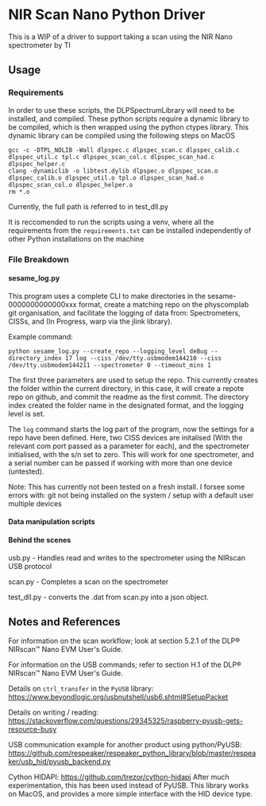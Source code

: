 # NIR Scan Nano Python Driver
This is a WIP of a driver to support taking a scan using the NIR Nano spectrometer by TI

## Usage
### Requirements
In order to use these scripts, the DLPSpectrumLibrary will need to be installed, and compiled.  These python scripts require a dynamic library to be compiled, which is then wrapped using the python ctypes library. 
This dynamic library can be compiled using the following steps on MacOS
```
gcc -c -DTPL_NOLIB -Wall dlpspec.c dlpspec_scan.c dlpspec_calib.c dlpspec_util.c tpl.c dlpspec_scan_col.c dlpspec_scan_had.c dlpspec_helper.c
clang -dynamiclib -o libtest.dylib dlpspec.o dlpspec_scan.o dlpspec_calib.o dlpspec_util.o tpl.o dlpspec_scan_had.o dlpspec_scan_col.o dlpspec_helper.o
rm *.o
```
Currently, the full path is referred to in test_dll.py

It is reccomended to run the scripts using a venv, where all the requirements from the `requirements.txt` can be installed independently of other Python installations on the machine
### File Breakdown
#### sesame_log.py
This program uses a complete CLI to make directories in the sesame-0000000000000xxx format,
create a matching repo on the physcomplab git organisation, and facilitate the logging of data 
from: Spectrometers, CISSs, and (In Progress, warp via the jlink library).

Example command:
```
python sesame_log.py --create_repo --logging_level deBug --directory_index 17 log --ciss /dev/tty.usbmodem144210 --ciss /dev/tty.usbmodem144211 --spectrometer 0 --timeout_mins 1
``` 
The first three parameters are used to setup the repo.  This currently creates the folder within the current directory, 
in this case, it will create a repote repo on github, and commit the readme as the first commit.
The directory index created the folder name in the designated format, and the logging level is set.

The `log` command starts the log part of the program, now the settings for a repo have been defined.
Here, two CISS devices are initalised (With the relevant com port passed as a parameter for each), 
and the spectrometer initialised, with the s/n set to zero.  This will work for one spectrometer, and a serial number
can be passed if working with more than one device (untested).  

Note: This has currently not been tested on a fresh install.  I forsee some errors with:
git not being installed on the system / setup with a default user
multiple devices

#### Data manipulation scripts 

#### Behind the scenes
usb.py - Handles read and writes to the spectrometer using the NIRscan USB protocol

scan.py - Completes a scan on the spectrometer

test_dll.py - converts the .dat from scan.py into a json object.
## Notes and References
For information on the scan workflow; look at section 5.2.1 of the DLP® NIRscan™ Nano EVM User's Guide.

For information on the USB commands; refer to section H.1 of the DLP® NIRscan™ Nano EVM User's Guide.

Details on `ctrl_transfer` in the `PyUSB` library: https://www.beyondlogic.org/usbnutshell/usb6.shtml#SetupPacket

Details on writing / reading: https://stackoverflow.com/questions/29345325/raspberry-pyusb-gets-resource-busy

USB communication example for another product using python/PyUSB: https://github.com/respeaker/respeaker_python_library/blob/master/respeaker/usb_hid/pyusb_backend.py 

Cython HIDAPI:
https://github.com/trezor/cython-hidapi
After much experimentation, this has been used instead of PyUSB.  This library works on MacOS, and provides a more simple interface with the HID device type.
